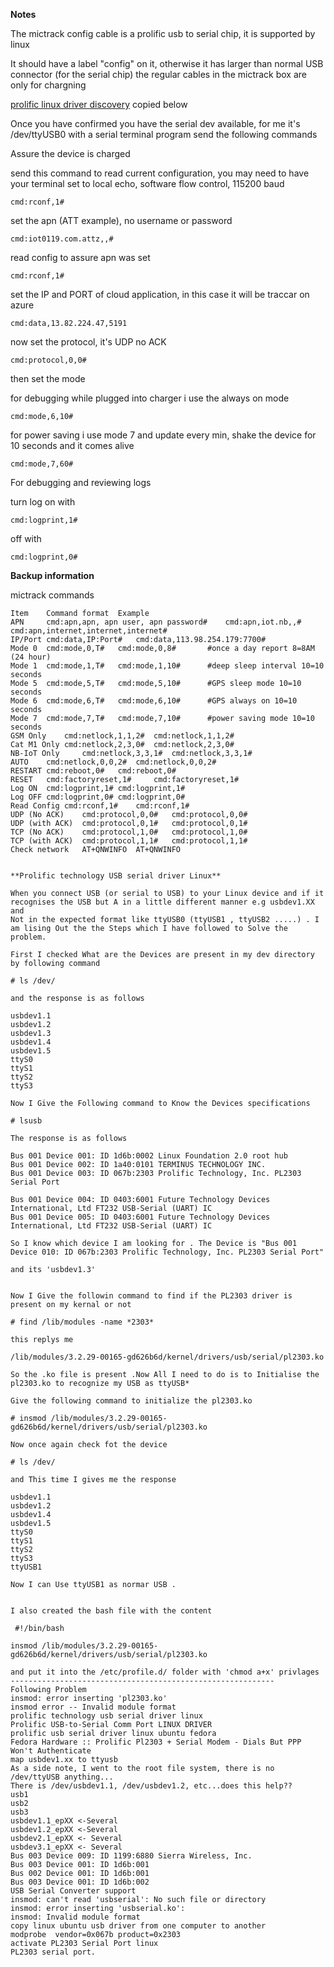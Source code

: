 **Notes**

The mictrack config cable is a prolific usb to serial chip, it is supported by linux 

It should have a label "config" on it, otherwise it has larger than normal USB connector (for the serial chip)
the regular cables in the mictrack box are only for chargning

[prolific linux driver discovery](http://programmingknowledgeblog.blogspot.com/2013/12/prolific-usb-to-serial-comm-port-linux.html) copied below

Once you have confirmed you have the serial dev available, for me it's /dev/ttyUSB0
with a serial terminal program send the following commands

Assure the device is charged

send this command to read current configuration, you may need to have your terminal set to local echo, software flow control, 115200 baud

    cmd:rconf,1#

set the apn (ATT example), no username or password

    cmd:iot0119.com.attz,,#

read config to assure apn was set

    cmd:rconf,1#

set the IP and PORT of cloud application, in this case it will be traccar on azure

    cmd:data,13.82.224.47,5191

now set the protocol, it's UDP no ACK

    cmd:protocol,0,0#

then set the mode 

for debugging while plugged into charger i use the always on mode

    cmd:mode,6,10#     

for power saving i use mode 7 and update every min, shake the device for 10 seconds and it comes alive

    cmd:mode,7,60#

For debugging and reviewing logs

turn log on with 

    cmd:logprint,1#

off with 

    cmd:logprint,0#



**Backup information**

mictrack commands
```
Item	Command format	Example
APN 	cmd:apn,apn, apn user, apn password#	cmd:apn,iot.nb,,#
cmd:apn,internet,internet,internet#
IP/Port	cmd:data,IP:Port# 	cmd:data,113.98.254.179:7700#
Mode 0	cmd:mode,0,T# 	cmd:mode,0,8#       #once a day report 8=8AM (24 hour)
Mode 1	cmd:mode,1,T# 	cmd:mode,1,10#      #deep sleep interval 10=10 seconds
Mode 5	cmd:mode,5,T# 	cmd:mode,5,10#      #GPS sleep mode 10=10 seconds
Mode 6	cmd:mode,6,T# 	cmd:mode,6,10#      #GPS always on 10=10 seconds
Mode 7	cmd:mode,7,T# 	cmd:mode,7,10#      #power saving mode 10=10 seconds
GSM Only	cmd:netlock,1,1,2# 	cmd:netlock,1,1,2# 
Cat M1 Only	cmd:netlock,2,3,0#	cmd:netlock,2,3,0#
NB-IoT Only 	cmd:netlock,3,3,1# 	cmd:netlock,3,3,1# 
AUTO	cmd:netlock,0,0,2# 	cmd:netlock,0,0,2# 
RESTART	cmd:reboot,0# 	cmd:reboot,0# 
RESET	cmd:factoryreset,1# 	cmd:factoryreset,1# 
Log ON	cmd:logprint,1#	cmd:logprint,1#
Log OFF	cmd:logprint,0#	cmd:logprint,0#
Read Config	cmd:rconf,1#	cmd:rconf,1#
UDP (No ACK)	cmd:protocol,0,0#	cmd:protocol,0,0#
UDP (with ACK)	cmd:protocol,0,1#	cmd:protocol,0,1#
TCP (No ACK)	cmd:protocol,1,0#	cmd:protocol,1,0#
TCP (with ACK)	cmd:protocol,1,1#	cmd:protocol,1,1#
Check network	AT+QNWINFO	AT+QNWINFO
```


```

**Prolific technology USB serial driver Linux**

When you connect USB (or serial to USB) to your Linux device and if it recognises the USB but A in a little different manner e.g usbdev1.XX and 
Not in the expected format like ttyUSB0 (ttyUSB1 , ttyUSB2 .....) . I am lising Out the the Steps which I have followed to Solve the problem.

First I checked What are the Devices are present in my dev directory by following command

# ls /dev/

and the response is as follows

usbdev1.1
usbdev1.2
usbdev1.3
usbdev1.4
usbdev1.5
ttyS0
ttyS1
ttyS2
ttyS3

Now I Give the Following command to Know the Devices specifications

# lsusb

The response is as follows 

Bus 001 Device 001: ID 1d6b:0002 Linux Foundation 2.0 root hub
Bus 001 Device 002: ID 1a40:0101 TERMINUS TECHNOLOGY INC. 
Bus 001 Device 003: ID 067b:2303 Prolific Technology, Inc. PL2303 Serial Port

Bus 001 Device 004: ID 0403:6001 Future Technology Devices International, Ltd FT232 USB-Serial (UART) IC
Bus 001 Device 005: ID 0403:6001 Future Technology Devices International, Ltd FT232 USB-Serial (UART) IC

So I know which device I am looking for . The Device is "Bus 001 Device 010: ID 067b:2303 Prolific Technology, Inc. PL2303 Serial Port"

and its 'usbdev1.3'


Now I Give the followin command to find if the PL2303 driver is present on my kernal or not

# find /lib/modules -name *2303*

this replys me 

/lib/modules/3.2.29-00165-gd626b6d/kernel/drivers/usb/serial/pl2303.ko

So the .ko file is present .Now All I need to do is to Initialise the pl2303.ko to recognize my USB as ttyUSB*

Give the following command to initialize the pl2303.ko 

# insmod /lib/modules/3.2.29-00165-gd626b6d/kernel/drivers/usb/serial/pl2303.ko

Now once again check fot the device 

# ls /dev/

and This time I gives me the response 

usbdev1.1
usbdev1.2
usbdev1.4
usbdev1.5
ttyS0
ttyS1
ttyS2
ttyS3
ttyUSB1

Now I can Use ttyUSB1 as normar USB .


I also created the bash file with the content 

 #!/bin/bash         

insmod /lib/modules/3.2.29-00165-gd626b6d/kernel/drivers/usb/serial/pl2303.ko

and put it into the /etc/profile.d/ folder with 'chmod a+x' privlages
-----------------------------------------------------------
Following Problem 
insmod: error inserting 'pl2303.ko'
insmod error -- Invalid module format
prolific technology usb serial driver linux
Prolific USB-to-Serial Comm Port LINUX DRIVER
prolific usb serial driver linux ubuntu fedora
Fedora Hardware :: Prolific Pl2303 + Serial Modem - Dials But PPP Won't Authenticate
map usbdev1.xx to ttyusb
As a side note, I went to the root file system, there is no /dev/ttyUSB anything...
There is /dev/usbdev1.1, /dev/usbdev1.2, etc...does this help??
usb1
usb2
usb3
usbdev1.1_epXX <-Several
usbdev1.2_epXX <-Several
usbdev2.1_epXX <- Several
usbdev3.1_epXX <- Several
Bus 003 Device 009: ID 1199:6880 Sierra Wireless, Inc.
Bus 003 Device 001: ID 1d6b:001
Bus 002 Device 001: ID 1d6b:001
Bus 003 Device 001: ID 1d6b:002
USB Serial Converter support
insmod: can't read 'usbserial': No such file or directory
insmod: error inserting 'usbserial.ko': 
insmod: Invalid module format
copy linux ubuntu usb driver from one computer to another
modprobe  vendor=0x067b product=0x2303
activate PL2303 Serial Port linux
PL2303 serial port.

```